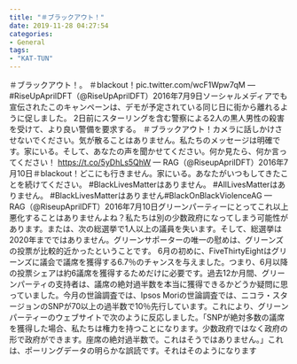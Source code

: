 ```yaml
---
title: "‪＃ブラックアウト！"
date: 2019-11-28 04:27:54
categories:
- General
tags:
- "KAT-TUN"
---
```


‪＃ブラックアウト！。 ‪＃blackout！pic.twitter.com/wcF1Wpw7qM — #RiseUpAprilDFT（@RiseUpAprilDFT）2016年7月9日ソーシャルメディアでも宣伝されたこのキャンペーンは、デモが予定されている同じ日に街から離れるように促しました。 2日前にスターリングを含む警察による2人の黒人男性の殺害を受けて、より良い警備を要求する。 ‪＃ブラックアウト！カメラに話しかけさせないでください。気が散ることはありません。私たちのメッセージは明確です。家にいる。そして、あなたの声を聞かせてください。何か見たら、何か言ってください！ https://t.co/5yDhLs5QhW — RAG（@RiseupAprilDFT）2016年7月10日‪＃blackout！どこにも行きません。家にいる。あなたがいつもしてきたことを続けてください。 #BlackLivesMatterはありません。 #AllLivesMatterはありません。 #BlackLivesMatterはありません#BlackOnBlackViolenceAG — RAG（@RiseupAprilDFT）2016年7月10日グリーンパーティーにとってこれ以上悪化することはありませんよね？私たちは別の少数政府になってしまう可能性があります。または、次の総選挙で1人以上の議員を失います。そして、総選挙は2020年までではありません。グリーンサポーターの唯一の慰めは、グリーンズの投票が比較的近かったということです。 6月の初めに、FiveThirtyEightはグリーンズに議会で議席を獲得する6.7％のチャンスを与えました。つまり、6月以降の投票シェアは約6議席を獲得するためだけに必要です。過去12か月間、グリーンパーティの支持者は、議席の絶対過半数を本当に獲得できるかどうか疑問に思っていました。今月の世論調査では、Ipsos Moriの世論調査では、ニコラ・スタージョンのSNPが70以上の過半数で10％先行しています。これにより、グリーンパーティーのウェブサイトで次のように反応しました。「SNPが絶対多数の議席を獲得した場合、私たちは権力を持つことになります。少数政府ではなく政府の形で政府ができます。座席の絶対過半数で。これはそうではありません。」これは、ポーリングデータの明らかな誤読です。それはそのようになります
